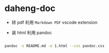 # daheng-doc


* 转 pdf 利用 `Markdown PDF` vscode extension

* 装 html 利用 pandoc

```bash

pandoc -s README.md -o 1.html --css pandoc.css

```
